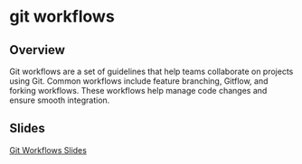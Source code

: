 # git workflows

## Overview

Git workflows are a set of guidelines that help teams collaborate on projects using Git. Common workflows include feature branching, Gitflow, and forking workflows. These workflows help manage code changes and ensure smooth integration.

## Slides

[Git Workflows Slides](https://example.com/git-workflows-slides)